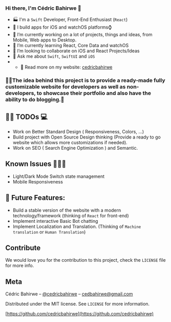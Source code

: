 ### Hi there, I'm Cédric Bahirwe 👋


-  🏭 I'm a `Swift` Developer, Front-End Enthusiast (`React`)
- 📱 I build apps for iOS and watchOS platforms⌚️
- 🔭 I’m currently working on a lot of projects, things and ideas, from Mobile, Web apps to Desktop.
- 🌱 I’m currently learning React, Core Data and watchOS
- 👯 I’m looking to collaborate on iOS and React Projects/Ideas
- 💬 Ask me about `Swift`, `SwiftUI` and `iOS`
- - 🔦 Read more on my website: [cedricbahirwe](https://cedricbahirwe.github.io)


### 🎉📖The idea behind this project is to provide a ready-made fully customizable website for developers as well as non-developers, to showcase their portfolio and also have the ability to do blogging.🎉



## ✍🏽 TODOs 💻

- Work on Better Standard Design ( Responsiveness, Colors, ...)
- Build project with Open Source Design thinking (Provide a ready to go website which allows more customizations if needed).
- Work on SEO ( Search Engine Optimization ) and Semantic.

## Known Issues 🧑🏽‍🔧
- Light/Dark Mode Switch state management 
- Mobile Responsiveness
## 🔐 Future Features:

- Build a stable version of the website with a modern technology/framework (thinking of `React` for front-end)
- Implement interactive Basic Bot chatting
- Implement Localization and Translation. (Thinking of `Machine translation` or `Human Translation`)


## Contribute

We would love you for the contribution to this project, check the ``LICENSE`` file for more info.

## Meta

Cédric Bahirwe – [@cedricbahirwe](https://twitter.com/cedricbahirwe) – cedbahirwe@gmail.com

Distributed under the MIT license. See ``LICENSE`` for more information.

[https://github.com/cedricbahirwe](https://github.com/cedricbahirwe)
